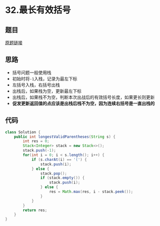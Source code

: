 # 32.最长有效括号
## 题目
[原题链接](https://leetcode.com/problems/longest-valid-parentheses/)

## 思路
- 括号问题一般使用栈
- 初始时将`-1`入栈，记录为最左下标
- 左括号入栈，右括号出栈
- 出栈后，如果栈为空，更新最左下标
- 出栈后，如果栈不为空，判断本次出战后的有效括号长度，如果更长则更新
- **促发更新返回值的点应该是出栈后栈不为空，因为连续右括号是一直出栈的**

## 代码
```java
class Solution {
    public int longestValidParentheses(String s) {
		int res = 0;
        Stack<Integer> stack = new Stack<>();
        stack.push(-1);
        for(int i = 0; i < s.length(); i++) {
            if (s.charAt(i) == '(') {
                stack.push(i);
            } else {
                stack.pop();
                if (stack.empty()) {
                    stack.push(i);
                } else {
                    res = Math.max(res, i - stack.peek());
                }
            }
        }
        return res;
    }
}
```
